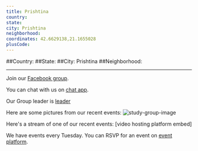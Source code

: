 ```yaml
---
title: Prishtina
country: 
state: 
city: Prishtina
neighborhood: 
coordinates: 42.6629138,21.1655028
plusCode:
---
```


##Country: 
##State: 
##City: Prishtina
##Neighborhood: 
*****
Join our [Facebook group](https://www.facebook.com/groups/free.code.camp.pristina).

You can chat with us on [chat app]().

Our Group leader is [leader]()

Here are some pictures from our recent events:
![study-group-image]()

Here's a stream of one of our recent events:
[video hosting platform embed]

We have events every Tuesday. You can RSVP for an event on [event platform]().
